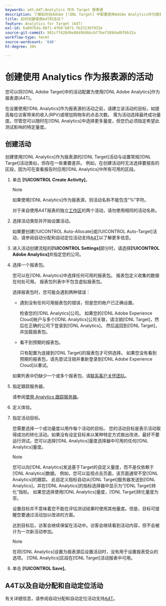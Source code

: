```yaml
---
keywords: a4t;A4T;Analytics 作为 Target 报表源
description: 了解如何在Adobe [!DNL Target] 中配置使用Adobe Analytics作为报表源(A4T)的活动。
title: 如何创建使用A4T的活动？
feature: Analytics for Target (A4T)
exl-id: 6a09764a-8bf1-4f69-b871-fb23136f933e
source-git-commit: 981cff428d9e8849b9bbcbf7bef389dad0fbb32a
workflow-type: tm+mt
source-wordcount: '646'
ht-degree: 30%

---
```


# 创建使用 Analytics 作为报表源的活动

您可以将[!DNL Adobe Target]中的活动配置为使用[!DNL Adobe Analytics]作为报表源(A4T)。

在设置使用[!DNL Analytics]作为报表源的活动之前，请建立该活动的目标，如提高每位访客带来的收入(RPV)或增加购物车的点击次数。 需为活动选择最终成功量度。尽管您可以随时在[!DNL Analytics]中选择更多量度，但您仍必须指定希望此测试影响的特定量度。

## 创建活动

创建使用[!DNL Analytics]作为报表源的[!DNL Target]活动与设置常规[!DNL Target]活动类似，但存在一些重要差异。 例如，在创建活动时无法选择要报告的区段，因为可在查看报告时应用[!DNL Analytics]中所有可用的区段。

1. 单击 **[!UICONTROL Create Activity]**。

   >[!NOTE]
   >
   >如果使用[!DNL Analytics]作为报表源，则活动名称不能包含“%”字符。
   >
   >对于来自使用A4T报表的独立[工作区](/help/main/administrating-target/c-user-management/property-channel/property-channel.md)的两个活动，请勿使用相同的活动名称。

1. 选择活动类型并开始设置活动。

   如果要创建[!UICONTROL Auto-Allocate]或[!UICONTROL Auto-Target]活动，请参阅自动分配和自动定位活动支持[A4T](/help/main/c-integrating-target-with-mac/a4t/a4t-at-aa.md)以了解更多信息。

1. 进入活动创建流程的&#x200B;**[!UICONTROL Settings]**&#x200B;部分时，请选择&#x200B;**[!UICONTROL Adobe Analytics]**&#x200B;并指定您的公司。
1. 选择一个报表包。

   您可以在[!DNL Analytics]中选择任何可用的报表包。 报表包定义收集的数据在何处可用。 报表包列表中不包含虚拟报表包。

   选择报表包时，您可能会遇到两种错误：

   * 遇到没有任何可用报表包的错误，但是您的帐户已正确设置。

     检查您的[!DNL Analytics]公司。 如果您的[!DNL Adobe Experience Cloud]帐户与多个[!DNL Analytics]公司关联，请注销[!DNL Target]，然后在正确的公司下登录到[!DNL Analytics]。 然后返回到[!DNL Target]，并加载报表包。

   * 看不到预期的报表包。

     只有配置为连接到[!DNL Target]的报表包才可供选择。 如果您没有看到预期的报表包，请先尝试注销并重新登录到[!DNL Adobe Experience Cloud]以重试。

   如果列表中仍缺少一个或多个报表包，请[联系客户关怀团队](/help/main/cmp-resources-and-contact-information.md#reference_ACA3391A00EF467B87930A450050077C)。

1. 指定跟踪服务器。

   请参阅[使用 Analytics 跟踪服务器](/help/main/c-integrating-target-with-mac/a4t/analytics-tracking-server.md#task_72077BA7E93C4A65A715A18F32228823)。

1. 定义体验。
1. 指定活动目标。

   您需要选择一个成功量度以用作每个活动的目标。 您的活动目标是表示活动取得成功的转化活动。如果没有设定目标来以某种特定方式做出改进，最好不要运行测试。您可以选择[!DNL Analytics]量度选择器中可用的任何[!DNL Analytics]量度。

   >[!NOTE]
   >
   >您可以向[!DNL Analytics]发送基于Target的自定义量度，而不是仅依赖于[!DNL Analytics]数据。 例如，您可以监视点击页面，该页面通常不受[!DNL Analytics]的跟踪。 此自定义指标自动从[!DNL Target]服务器发送到[!DNL Analytics]，并在[!DNL Analytics]的指标选择器中显示为“[!DNL Target]转化”指标。 如果您选择使用[!DNL Analytics]量度，[!DNL Target]转化量度为空。

   设置目标并不意味着您不能在评估测试结果时使用其他量度。但是，目标可提醒您要通过活动加以改进的方面。

   达到目标后，访客会继续保留在活动中。访客会继续看到活动内容，但不会被计为一次新活动参加。

   >[!NOTE]
   >
   >在将[!DNL Analytics]设置为报表源后设置活动时，没有用于设置报表受众的选项。 [!DNL Analytics]区段在[!DNL Target]活动报表中可用。

1. 单击 **[!UICONTROL Save]**。

## A4T以及自动分配和自动定位活动

有关详细信息，请参阅自动分配和自动定位活动支持[A4T](/help/main/c-integrating-target-with-mac/a4t/a4t-at-aa.md)。
